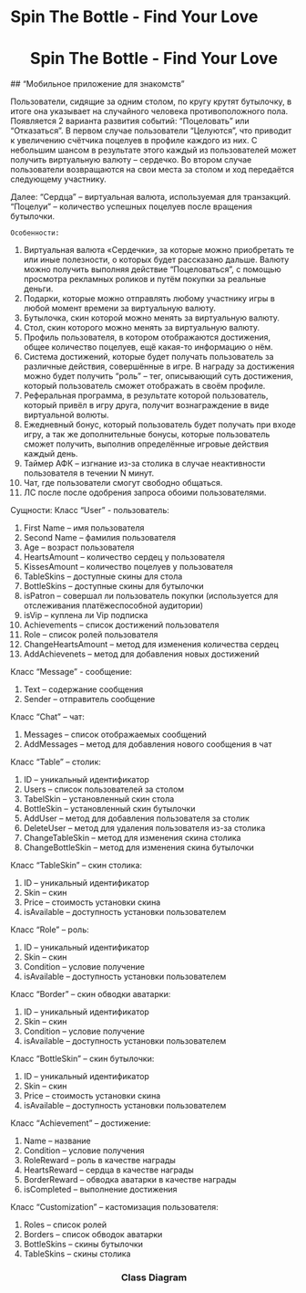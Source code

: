 # Spin The Bottle - Find Your Love
<h1 align="center">Spin The Bottle - Find Your Love</h1> 
## “Мобильное приложение для знакомств”

Пользователи, сидящие за одним столом, по кругу крутят бутылочку, в итоге она указывает на случайного человека противоположного пола. Появляется 2 варианта развития событий: “Поцеловать” или “Отказаться”.
В первом случае пользователи “Целуются”, что приводит к увеличению счётчика поцелуев в профиле каждого из них. С небольшим шансом в результате этого каждый из пользователей может получить виртуальную валюту – сердечко.
Во втором случае пользователи возвращаются на свои места за столом и ход передаётся следующему участнику.

Далее: 
“Сердца” – виртуальная валюта, используемая для  транзакций.
“Поцелуи” – количество успешных поцелуев после вращения бутылочки.

    Особенности:
1. Виртуальная валюта «Сердечки», за которые можно приобретать те или иные полезности, о которых будет рассказано дальше.  Валюту можно получить выполняя действие “Поцеловаться”, с помощью просмотра рекламных роликов и путём покупки за реальные деньги.
2. Подарки, которые можно отправлять любому участнику игры в любой момент времени за виртуальную валюту.
3. Бутылочка, скин которой можно менять  за виртуальную валюту.
4. Стол, скин которого можно менять за виртуальную валюту.
5. Профиль пользователя, в котором отображаются достижения, общее количество поцелуев, ещё какая-то информацию о нём.
6. Система достижений, которые будет получать пользователь за различные действия, совершённые в игре. В награду за достижения можно будет получить “роль” – тег, описывающий суть достижения, который пользователь сможет отображать в своём профиле.
7. Реферальная программа, в результате которой пользователь, который привёл в игру друга, получит вознаграждение в виде виртуальной волюты.
8. Ежедневный бонус, который пользователь будет получать при входе игру, а так же дополнительные бонусы, которые пользователь сможет получить, выполнив определённые игровые действия каждый день.
9. Таймер АФК – изгнание из-за столика в случае неактивности пользователя в течении N минут.
10. Чат, где пользователи смогут свободно общаться. 
11. ЛС после после одобрения запроса обоими пользователями.

Сущности:
Класс “User” - пользователь:
1.	First Name – имя пользователя
2.	Second Name – фамилия пользователя
3.	Age  – возраст пользователя
4.	HeartsAmount – количество сердец у пользователя
5.	KissesAmount – количество поцелуев у пользователя
6.	TableSkins – доступные скины для стола
7.	BottleSkins – доступные скины для бутылочки
8.	isPatron – совершал ли пользователь покупки (используется для отслеживания платёжеспособной аудитории)
9.	isVip – куплена ли Vip подписка
10.	 Achievements – список достижений пользователя
11.	 Role – список ролей пользователя
12.	 ChangeHeartsAmount – метод для изменения количества сердец
13.	 AddAchievenets – метод для добавления новых достижений

Клacc “Message” - сообщение:
1.	Text – содержание сообщения
2.	Sender – отправитель сообщение

Класс “Chat” – чат:
1.	Messages – список отображаемых сообщений
2.	AddMessages – метод для добавления нового сообщения в чат

Класс “Table” – столик:
1.	ID – уникальный идентификатор
2.	Users – список пользователей за столом
3.	TabelSkin – установленный скин стола
4.	BottleSkin – установленный скин бутылочки
5.	AddUser – метод для добавления пользователя за столик
6.	DeleteUser – метод для удаления пользователя из-за столика
7.	ChangeTableSkin – метод для изменения скина столика
8.	ChangeBottleSkin – метод для изменения скина бутылочки

Класс “TableSkin” – скин столика:
1.	ID – уникальный идентификатор
2.	Skin – скин
3.	Price – стоимость установки скина
4.	isAvailable – доступность установки пользователем

Класс “Role” – роль:
1.	ID – уникальный идентификатор
2.	Skin – скин
3.	Condition – условие получение
4.	isAvailable – доступность установки пользователем

Класс “Border” – скин обводки аватарки:
1.	ID – уникальный идентификатор
2.	Skin – скин
3.	Condition – условие получение
4.	isAvailable – доступность установки пользователем

Класс “BottleSkin” – скин бутылочки:
1.	ID – уникальный идентификатор
2.	Skin – скин
3.	Price – стоимость установки скина
4.	isAvailable – доступность установки пользователем

Класс “Achievement” – достижение:
1.	Name – название
2.	Condition – условие получения
3.	RoleReward – роль в качестве награды
4.	HeartsReward – сердца в качестве награды
5.	BorderReward – обводка аватарки в качестве награды
6.	isCompleted – выполнение достижения

Класс “Customization” – кастомизация пользователя:
1.	Roles – список ролей
2.	Borders – список обводок аватарки
3.	BottleSkins – скины бутылочки
4.	TableSkins – скины столика

 


<h3 align="center">Class Diagram</h3> 

    

